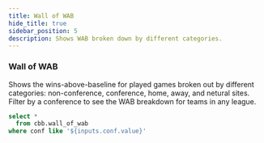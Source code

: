 ```yaml
---
title: Wall of WAB
hide_title: true
sidebar_position: 5
description: Shows WAB broken down by different categories. 
---
```


### Wall of WAB

Shows the wins-above-baseline for played games broken out by different categories: non-conference, conference, home, away, and netural sites. Filter by a conference to see the WAB breakdown for teams in any league. 

```sql wall_of_wab 
select *
  from cbb.wall_of_wab
where conf like '${inputs.conf.value}'
```

<Dropdown data={wall_of_wab} name=conf value=conf defaultValue="%">
  <DropdownOption value="%" valueLabel="Conference"/>
  </Dropdown>

  <DataTable data={wall_of_wab} rows=25 search=true rowNumbers=true>
  <Column id=team title="Team"/>
  <Column id=total contentType=colorscale colorScale={['#fbb0a9', 'floralwhite', '#c3f6c3']} colorMid=0 fmt=num2 title="WAB +/-"/>
  <Column id=non_con contentType=colorscale colorScale={['#fbb0a9', 'floralwhite', '#c3f6c3']} colorMid=0 fmt=num2  title="Non-Conf" colGroup="Type"/>
  <Column id=league contentType=colorscale colorScale={['#fbb0a9', 'floralwhite', '#c3f6c3']} colorMid=0 fmt=num2  title="Conf" colGroup="Type"/>
  <Column id=home contentType=colorscale colorScale={['#fbb0a9', 'floralwhite', '#c3f6c3']} colorMid=0 fmt=num2  title="Home" colGroup="Location"/>
  <Column id=neutral contentType=colorscale colorScale={['#fbb0a9', 'floralwhite', '#c3f6c3']} colorMid=0 fmt=num2  title="Neutral" colGroup="Location"/>
  <Column id=away contentType=colorscale colorScale={['#fbb0a9', 'floralwhite', '#c3f6c3']} colorMid=0 fmt=num2  title="Away" colGroup="Location"/>
  </DataTable>
  

